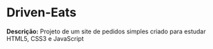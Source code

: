 # Driven-Eats
**Descrição:** 
  Projeto de um site de pedidos simples criado para estudar HTML5, CSS3 e JavaScript
